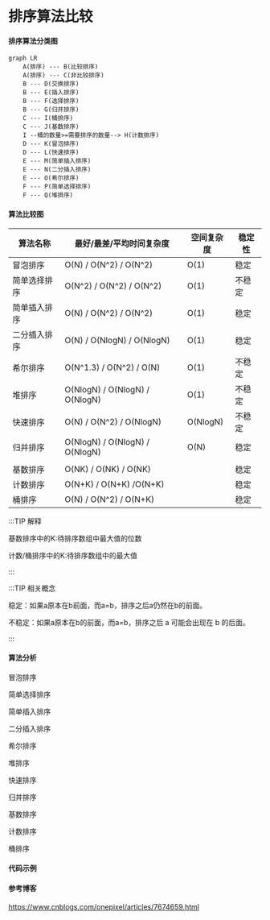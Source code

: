 # 排序算法比较

#### 排序算法分类图

```mermaid
graph LR
	A(排序) --- B(比较排序)
	A(排序) --- C(非比较排序)
	B --- D(交换排序)
	B --- E(插入排序)
	B --- F(选择排序)
	B --- G(归并排序)
	C --- I(桶排序)
	C --- J(基数排序)
	I --桶的数量>=需要排序的数量--> H(计数排序)
	D --- K(冒泡排序)
	D --- L(快速排序)
	E --- M(简单插入排序)
	E --- N(二分插入排序)
	E --- O(希尔排序)
	F --- P(简单选择排序)
	F --- Q(堆排序)
```

#### 算法比较图

| 算法名称     | 最好/最差/平均时间复杂度       | 空间复杂度 | 稳定性 |
| ------------ | ------------------------------ | ---------- | ------ |
| 冒泡排序     | O(N) / O(N^2) / O(N^2)         | O(1) | 稳定 |
| 简单选择排序 | O(N^2) / O(N^2) / O(N^2)       | O(1) | 不稳定 |
| 简单插入排序 | O(N) / O(N^2) / O(N^2)         | O(1) | 稳定 |
| 二分插入排序 | O(N) / O(NlogN) / O(NlogN) | O(1) | 稳定 |
| 希尔排序     | O(N^1.3) / O(N^2) / O(N)       | O(1) | 不稳定 |
| 堆排序       | O(NlogN) / O(NlogN) / O(NlogN) | O(1) | 不稳定 |
| 快速排序     | O(N) / O(N^2) / O(NlogN)       | O(NlogN) | 不稳定 |
| 归并排序     | O(NlogN) / O(NlogN) / O(NlogN) | O(N) | 稳定 |
|  |  |  |  |
| 基数排序     | O(NK) / O(NK) / O(NK) |            | 稳定 |
| 计数排序     | O(N+K) / O(N+K) /O(N+K)      |            | 稳定 |
| 桶排序       | O(N) / O(N^2) / O(N+K)  |            | 稳定 |

:::TIP 解释

基数排序中的K:待排序数组中最大值的位数

计数/桶排序中的K:待排序数组中的最大值

:::

:::TIP 相关概念

稳定：如果a原本在b前面，而a=b，排序之后a仍然在b的前面。

不稳定：如果a原本在b的前面，而a=b，排序之后 a 可能会出现在 b 的后面。

:::

#### 算法分析

冒泡排序

简单选择排序

简单插入排序  

二分插入排序  

希尔排序  

堆排序  

快速排序  

归并排序  

基数排序  

计数排序  

桶排序  

#### 代码示例



#### 参考博客

https://www.cnblogs.com/onepixel/articles/7674659.html